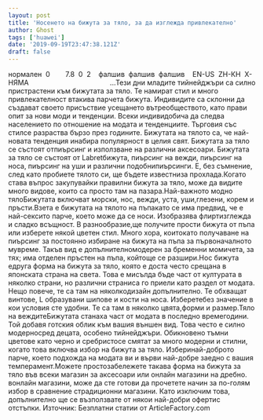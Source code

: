 ```yaml
---
layout: post
title: 'Носенето на бижута за тяло, за да изглежда привлекателно'
author: Ghost
tags: ['huawei']
date: '2019-09-19T23:47:38.121Z'
draft: false
---
```


нормален  0        7.8  0  2    фалшив  фалшив  фалшив    EN-US  ZH-КН  X-НЯМА                                          ...Тези дни младите тийнейджъри са силно пристрастени към бижутата за тяло. Те намират стил и много привлекателност втакива парчета бижута. Индивидите са склонни да създават своето присъствие усещането вътреобществото, като прави опит за нови моди и тенденции. Всеки индивидобича да следва населението по отношение на модата и тенденциите. Търговия със стилсе разраства бързо през годините. Бижутата на тялото са, че най-новата тенденция инабира популярност в целия свят. Бижутата за тяло се състоят отпиърсинг и използване на различни аксесоари. Бижутата за тяло се състоят от Labretбижута, пиърсинг на вежди, пиърсинг на носа, пиърсинг на уши и различни подобнипиърсинги. Е, без съмнение, след като пробиете тялото си, ще бъдете известниза прохлада.Когато става въпрос закупувайки правилни бижута за тяло, може да видите много видове, които са просто там на пазара.Най-важното модно тялоБижутата включват морски, нос, вежди, уста, уши,глезени, корем и пръсти.Взета е бижутата на тялото на пъпакато се има предвид, че е най-сексито парче, което може да се носи. Изобразява флиртизглежда и сладко всъщност. В разнообразие,ще получите прости бижута от пъпа или изберете някой цветен стил. Много хора, коитокато получаване на пиърсинг за постоянно избиране на бижута на пъпа за първоначалното мувреме. Такъв вид е допълнителномодерен за бременни момичета, за тях; има отделен пръстен на пъпа, койтоще се разшири.Нос бижута едруга форма на бижута за тяло, която е доста често срещана в японската страна на света. Това е мисълда бъде част от културата в няколко страни, но различни страниса го приели като раздел от модата. Нещо повече, те са там на няколкодизайн допълнително. Те обхващат винтове, L образувани шипове и кости на носа. Изберетебез значение в кои условия сте удобни. Те са там в няколко цвята,форми и размер.Тяло на веждитеБижутата станаха част от модата в последно времегодини. Той добавя готския облик към вашия външен вид. Това често е силно модерносред децата, особено тийнейджъри. Обикновено тъмни цветове като черно и сребристосе смятат за много модерни и стилни, когато това включва избор на бижута за тяло. Изберинай-доброто парче, което подхожда на модата ви и върви най-добре заедно с вашия темперамент.Можете простозабележете такава форма на бижута за тяло във всеки магазин за аксесоари или онлайн магазини на дребно. вонлайн магазини, може да сте готови да прочетете начин за по-голям избор в сравнение страдиционни магазини. Като изключим това, допълнително ще се възползвате от някои най-добри офертис отстъпки. Източник: Безплатни статии от ArticleFactory.com
